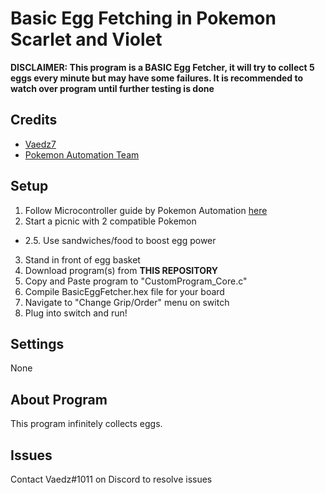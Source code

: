 # **Basic Egg Fetching in Pokemon Scarlet and Violet**
**DISCLAIMER: This program is a BASIC Egg Fetcher, it will try to collect 5 eggs every minute but may have some failures. It is recommended to watch over program until further testing is done**
## Credits
- [Vaedz7](https://github.com/Vaedz7 "Vaedz7")
- [Pokemon Automation Team](https://github.com/PokemonAutomation "Pokemon Automation Team")

## Setup
1. Follow Microcontroller guide by Pokemon Automation [here](https://github.com/PokemonAutomation/Microcontroller "here")
2. Start a picnic with 2 compatible Pokemon
- 2.5. Use sandwiches/food to boost egg power
3. Stand in front of egg basket
4. Download program(s) from **THIS REPOSITORY**
5. Copy and Paste program to "CustomProgram_Core.c"
6. Compile BasicEggFetcher.hex file for your board
7. Navigate to "Change Grip/Order" menu on switch
8. Plug into switch and run!

## Settings
None

## About Program
This program infinitely collects eggs.


## Issues
Contact Vaedz#1011 on Discord to resolve issues
